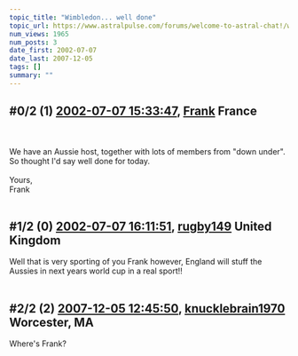 ```yaml
---
topic_title: "Wimbledon... well done"
topic_url: https://www.astralpulse.com/forums/welcome-to-astral-chat!/wimbledon-well-done
num_views: 1965
num_posts: 3
date_first: 2002-07-07
date_last: 2007-12-05
tags: []
summary: ""
---
```


## \#0/2 (1) [2002-07-07 15:33:47](https://www.astralpulse.com/forums/index.php?msg=117052), [Frank](https://www.astralpulse.com/forums/profile/?u=359) France ##
<section>
<br>
<br>
We have an Aussie host, together with lots of members from "down under". So thought I'd say well done for today.
<br>
<br>
Yours,
<br>
Frank
<br>
<br>
</section>

## \#1/2 (0) [2002-07-07 16:11:51](https://www.astralpulse.com/forums/index.php?msg=7872), [rugby149](https://www.astralpulse.com/forums/profile/?u=233) United Kingdom ##
<section>
Well that is very sporting of you Frank however, England will stuff the Aussies in next years world cup in a real sport!!
<br>
<br>
</section>

## \#2/2 (2) [2007-12-05 12:45:50](https://www.astralpulse.com/forums/index.php?msg=225823), [knucklebrain1970](https://www.astralpulse.com/forums/profile/?u=7282) Worcester, MA ##
<section>
Where's Frank?
</section>
